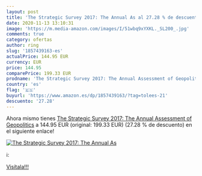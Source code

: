 ```yaml
---
layout: post
title: 'The Strategic Survey 2017: The Annual As al 27.28 % de descuento'
date: 2020-11-13 13:10:31
image: 'https://m.media-amazon.com/images/I/51wbq9xYXKL._SL200_.jpg'
comments: true
category: ofertas
author: ring
slug: '1857439163-es'
actualPrice: 144.95 EUR
currency: EUR
price: 144.95
comparePrice: 199.33 EUR
prodname: 'The Strategic Survey 2017: The Annual Assessment of Geopolitics'
country: 'es'
flag: '🇪🇸'
buyurl: 'https://www.amazon.es/dp/1857439163/?tag=tolees-21'
descuento: '27.28'
---
```


Ahora mismo tienes [The Strategic Survey 2017: The Annual Assessment of Geopolitics](https://www.amazon.es/dp/1857439163/?tag=tolees-21) a 144.95 EUR (original: 199.33 EUR) (27.28 %  de descuento) en el siguiente enlace!

[![The Strategic Survey 2017: The Annual As](https://m.media-amazon.com/images/I/51wbq9xYXKL._SL200_.jpg)](https://www.amazon.es/dp/1857439163/?tag=tolees-21)

ℹ️:


[Visítala!!!](https://www.amazon.es/dp/1857439163/?tag=tolees-21)
